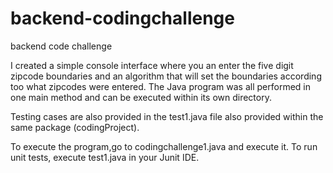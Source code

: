 # backend-codingchallenge
backend code challenge

I created a simple console interface where you an enter the five digit zipcode boundaries and an algorithm that will set the boundaries according too what zipcodes were entered. The Java program was all performed in one main method and can be executed within its own directory. 

Testing cases are also provided in the test1.java file also provided within the same package (codingProject).

To execute the program,go to codingchallenge1.java and execute it. To run unit tests, execute test1.java in your Junit IDE.
